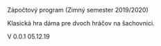 Zápočtový program (Zimný semester 2019/2020)

Klasická hra dáma pre dvoch hráčov na šachovnici.


V 0.0.1 05.12.19 
